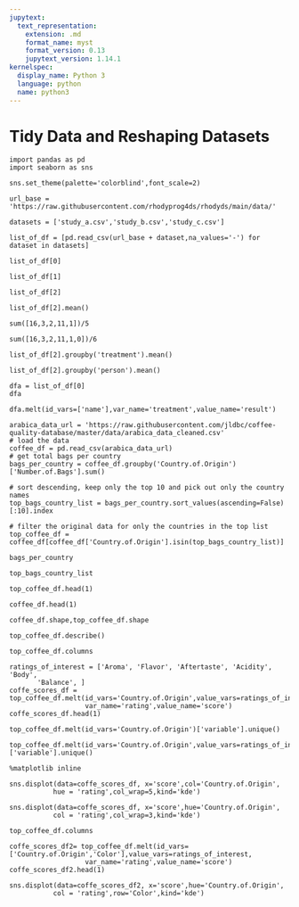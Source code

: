 ```yaml
---
jupytext:
  text_representation:
    extension: .md
    format_name: myst
    format_version: 0.13
    jupytext_version: 1.14.1
kernelspec:
  display_name: Python 3
  language: python
  name: python3
---
```


# Tidy Data and Reshaping Datasets

```{code-cell} ipython3
import pandas as pd
import seaborn as sns

sns.set_theme(palette='colorblind',font_scale=2)
```

```{code-cell} ipython3
url_base = 'https://raw.githubusercontent.com/rhodyprog4ds/rhodyds/main/data/'

datasets = ['study_a.csv','study_b.csv','study_c.csv']
```

```{code-cell} ipython3
list_of_df = [pd.read_csv(url_base + dataset,na_values='-') for dataset in datasets]
```

```{code-cell} ipython3
list_of_df[0]
```

```{code-cell} ipython3
list_of_df[1]
```

```{code-cell} ipython3
list_of_df[2]
```

```{code-cell} ipython3
list_of_df[2].mean()
```

```{code-cell} ipython3
sum([16,3,2,11,1])/5
```

```{code-cell} ipython3
sum([16,3,2,11,1,0])/6
```

```{code-cell} ipython3
list_of_df[2].groupby('treatment').mean()
```

```{code-cell} ipython3
list_of_df[2].groupby('person').mean()
```

```{code-cell} ipython3
dfa = list_of_df[0]
dfa
```

```{code-cell} ipython3
dfa.melt(id_vars=['name'],var_name='treatment',value_name='result')
```

```{code-cell} ipython3
arabica_data_url = 'https://raw.githubusercontent.com/jldbc/coffee-quality-database/master/data/arabica_data_cleaned.csv'
# load the data
coffee_df = pd.read_csv(arabica_data_url)
# get total bags per country
bags_per_country = coffee_df.groupby('Country.of.Origin')['Number.of.Bags'].sum()

# sort descending, keep only the top 10 and pick out only the country names
top_bags_country_list = bags_per_country.sort_values(ascending=False)[:10].index

# filter the original data for only the countries in the top list
top_coffee_df = coffee_df[coffee_df['Country.of.Origin'].isin(top_bags_country_list)]
```

```{code-cell} ipython3
bags_per_country
```

```{code-cell} ipython3
top_bags_country_list
```

```{code-cell} ipython3
top_coffee_df.head(1)
```

```{code-cell} ipython3
coffee_df.head(1)
```

```{code-cell} ipython3
coffee_df.shape,top_coffee_df.shape
```

```{code-cell} ipython3
top_coffee_df.describe()
```

```{code-cell} ipython3
top_coffee_df.columns
```

```{code-cell} ipython3
ratings_of_interest = ['Aroma', 'Flavor', 'Aftertaste', 'Acidity', 'Body',
       'Balance', ]
coffe_scores_df = top_coffee_df.melt(id_vars='Country.of.Origin',value_vars=ratings_of_interest,
                   var_name='rating',value_name='score')
coffe_scores_df.head(1)
```

```{code-cell} ipython3
top_coffee_df.melt(id_vars='Country.of.Origin')['variable'].unique()
```

```{code-cell} ipython3
top_coffee_df.melt(id_vars='Country.of.Origin',value_vars=ratings_of_interest,)['variable'].unique()
```

```{code-cell} ipython3
%matplotlib inline
```

```{code-cell} ipython3
sns.displot(data=coffe_scores_df, x='score',col='Country.of.Origin',
           hue = 'rating',col_wrap=5,kind='kde')
```

```{code-cell} ipython3
sns.displot(data=coffe_scores_df, x='score',hue='Country.of.Origin',
           col = 'rating',col_wrap=3,kind='kde')
```

```{code-cell} ipython3
top_coffee_df.columns
```

```{code-cell} ipython3
coffe_scores_df2= top_coffee_df.melt(id_vars=['Country.of.Origin','Color'],value_vars=ratings_of_interest,
                   var_name='rating',value_name='score')
coffe_scores_df2.head(1)
```

```{code-cell} ipython3
sns.displot(data=coffe_scores_df2, x='score',hue='Country.of.Origin',
           col = 'rating',row='Color',kind='kde')
```

```{code-cell} ipython3

```

```{code-cell} ipython3

```

```{code-cell} ipython3

```
